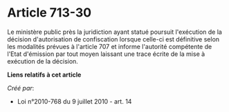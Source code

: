 # Article 713-30

Le ministère public près la juridiction ayant statué poursuit l'exécution de la décision d'autorisation de confiscation
lorsque celle-ci est définitive selon les modalités prévues à l'article 707 et informe l'autorité compétente de l'Etat
d'émission par tout moyen laissant une trace écrite de la mise à exécution de la décision.

**Liens relatifs à cet article**

_Créé par_:

  - Loi n°2010-768 du 9 juillet 2010 - art. 14
